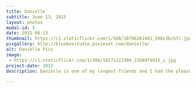 ```yaml
---
title: Danielle
subtitle: June 13, 2015
layout: photos
modal-id: 5
date: 2015-06-13
thumbnail: https://c1.staticflickr.com/1/508/18796281481_586e3bcb7c.jpg
pixgallery: http://blueboxstudio.pixieset.com/danielle/
alt: Danielle Pics
image: 
 - https://c1.staticflickr.com/1/484/18171122304_21b89f9415_c.jpg
project-date: 2015
description: Danielle is one of my longest friends and I had the pleasure of going to the new downtown Rock Hill and taking some shots around town. It was a super hot day, but we had fun and enjoyed spending the day together.   

---
```

